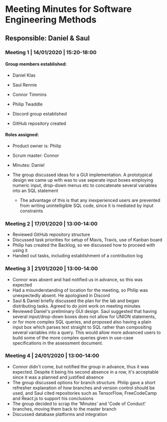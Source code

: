 # Meeting Minutes for Software Engineering Methods
## Responsible: Daniel & Saul

### Meeting 1 | 14/01/2020 | 15:20-18:00

#### Group members established:
  -	Daniel Klas
  -	Saul Rennie
  -	Connor Timmins
  -	Philip Twaddle

- Discord group established
- GitHub repository created 

#### Roles assigned:
-	Product owner is: Philip
-	Scrum master: Connor
-	Minutes: Daniel

- The group discussed ideas for a GUI implementation. A prototypical design we came up with was to use seperate input boxes employing 
numeric input, drop-down menus etc to concatenate several variables into an SQL statement
  - The advantage of this is that any inexperienced users are prevented from writing unintelligible SQL code, since it is mediated by input
constraints

### Meeting 2 | 17/01/2020 | 13:00-14:00

- Reviewed GitHub repository structure
- Discussed task priorities for setup of Mavis, Travis, use of Kanban board 
- Philip has created the Backlog, so we discussed how to proceed with using it
- Handed out tasks, including establishment of a contribution log

### Meeting 3 | 21/01/2020 | 13:00-14:00

- Connor was absent and had notified us in advance, so this was expected
- Had a misunderstanding of location for the meeting, so Philip was unexpectedly absent. He apologised in Discord
- Saul & Daniel briefly discussed the plan for the lab and began distributing tasks. Agreed to do joint work on meeting minutes
- Reviewed Daniel's preliminary GUI design. Saul suggested that having several input/drop-down boxes does not allow for UNION statements,
- or for more complex SQL queries, and proposed also having a plain input box which parses text straight to SQL rather than compositing several variables into a query. This would allow more advanced users to build some of the more complex queries given in use-case specifications in the assessment document.

### Meeting 4 | 24/01/2020 | 13:00-14:00

- Connor didn't come, but notified the group in advance, thus it was expected. Despite it being his second absence in a row, it's acceptable
since it was a planned and justified absence
- The group discussed options for branch structure. Philip gave a short refresher explanation of how branches and version control should be used, and Saul cited repositories such as TensorFlow, FreeCodeCamp and React.js to support his conclusions
- The group decided to scrap the 'Minutes' and 'Code of Conduct' branches, moving them back to the master branch
- Discussed database platforms and integration
